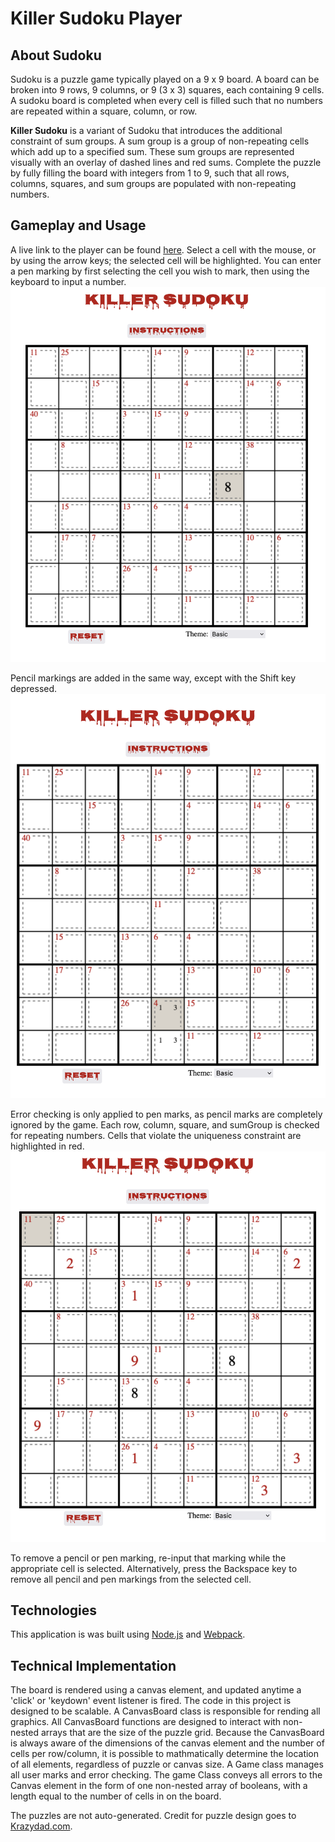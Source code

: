 # Killer Sudoku Player

## About Sudoku
 Sudoku is a puzzle game typically played on a 9 x 9 board. A board can be broken into 9 rows, 9 columns, or 9 (3 x 3) squares, each containing 9 cells. A sudoku board is completed when every cell is filled such that no numbers are repeated within a square, column, or row.

**Killer Sudoku** is a variant of Sudoku that introduces the additional constraint of sum groups. A sum group is a group of non-repeating cells which add up to a specified sum. These sum groups are represented visually with an overlay of dashed lines and red sums. Complete the puzzle by fully filling the board with integers from 1 to 9, such that all rows, columns, squares, and sum groups are populated with non-repeating numbers.

## Gameplay and Usage
A live link to the player can be found [here](https://monkwire.github.io).
Select a cell with the mouse, or by using the arrow keys; the selected cell will be highlighted. You can enter a pen marking by first selecting the cell you wish to mark, then using the keyboard to input a number. 
![Example of a pen marking](/assets/penMarkExample.png)

Pencil markings are added in the same way, except with the Shift key depressed. 
![Example of a pencil marking](/assets/pencilMarkExample.png)

Error checking is only applied to pen marks, as pencil marks are completely ignored by the game. Each row, column, square, and sumGroup is checked for repeating numbers. Cells that violate the uniqueness constraint are highlighted in red.
![Example of various types of errors](/assets/errorsExample.png)


To remove a pencil or pen marking, re-input that marking while the appropriate cell is selected. Alternatively, press the Backspace key to remove all pencil and pen markings from the selected cell.


## Technologies
This application is was built using [Node.js](https://nodejs.org/en/) and [Webpack](https://webpack.js.org/).

## Technical Implementation
The board is rendered using a canvas element, and updated anytime a 'click' or 'keydown' event listener is fired. The code in this project is designed to be scalable. A CanvasBoard class is responsible for rending all graphics. All CanvasBoard functions are designed to interact with non-nested arrays that are the size of the puzzle grid. Because the CanvasBoard is always aware of the dimensions of the canvas element and the number of cells per row/column, it is possible to mathmatically determine the location of all elements, regardless of puzzle or canvas size.
A Game class manages all user marks and error checking. The game Class conveys all errors to the Canvas element in the form of one non-nested array of booleans, with a length equal to the number of cells in on the board. 


The puzzles are not auto-generated. Credit for puzzle design goes to [Krazydad.com](https://krazydad.com/killersudoku/).

